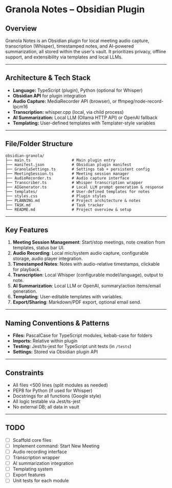 # Granola Notes – Obsidian Plugin

## Overview
Granola Notes is an Obsidian plugin for local meeting audio capture, transcription (Whisper), timestamped notes, and AI-powered summarization, all stored within the user's vault. It prioritizes privacy, offline support, and extensibility via templates and local LLMs.

---

## Architecture & Tech Stack
- **Language:** TypeScript (plugin), Python (optional for Whisper)
- **Obsidian API** for plugin integration
- **Audio Capture:** MediaRecorder API (browser), or ffmpeg/node-record-lpcm16
- **Transcription:** whisper.cpp (local, via child process)
- **AI Summarization:** Local LLM (Ollama HTTP API) or OpenAI fallback
- **Templating:** User-defined templates with Templater-style variables

---

## File/Folder Structure
```
obsidian-granola/
├── main.ts                  # Main plugin entry
├── manifest.json            # Obsidian plugin manifest
├── GranolaSettings.ts       # Settings tab + persistent config
├── MeetingSession.ts        # Meeting session manager
├── AudioRecorder.ts         # Audio capture interface
├── Transcriber.ts           # Whisper transcription wrapper
├── AIGenerator.ts           # Local LLM prompt generation & response
├── templates/               # User-defined templates for notes
├── styles.css               # Plugin styles
├── PLANNING.md              # Project architecture & notes
├── TASK.md                  # Task tracker
└── README.md                # Project overview & setup
```

---

## Key Features
1. **Meeting Session Management**: Start/stop meetings, note creation from templates, status bar UI.
2. **Audio Recording**: Local mic/system audio capture, configurable storage, audio player integration.
3. **Timestamped Notes**: Notes with audio-relative timestamps, clickable for playback.
4. **Transcription**: Local Whisper (configurable model/language), output to note.
5. **AI Summarization**: Local LLM or OpenAI, summary/action items/email generation.
6. **Templating**: User-editable templates with variables.
7. **Export/Sharing**: Markdown/PDF export, optional email send.

---

## Naming Conventions & Patterns
- **Files:** PascalCase for TypeScript modules, kebab-case for folders
- **Imports:** Relative within plugin
- **Testing:** Jest/ts-jest for TypeScript unit tests (in `/tests`)
- **Settings:** Stored via Obsidian plugin API

---

## Constraints
- All files <500 lines (split modules as needed)
- PEP8 for Python (if used for Whisper)
- Docstrings for all functions (Google style)
- All logic testable via Jest/ts-jest
- No external DB; all data in vault

---

## TODO
- [ ] Scaffold core files
- [ ] Implement command: Start New Meeting
- [ ] Audio recording interface
- [ ] Transcription wrapper
- [ ] AI summarization integration
- [ ] Templating system
- [ ] Export features
- [ ] Unit tests for each module
